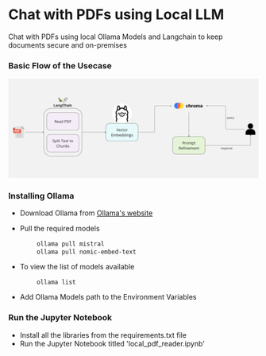 # Chat with PDFs using Local LLM 
Chat with PDFs using local Ollama Models and Langchain to keep documents secure and on-premises 

### Basic Flow of the Usecase

![Flowchart](Flowchart.jpg)

### Installing Ollama

* Download Ollama from [Ollama's website](https://ollama.com/)

* Pull the required models
```
        ollama pull mistral
        ollama pull nomic-embed-text
```

* To view the list of models available <br/>
```
        ollama list
```

* Add Ollama Models path to the Environment Variables

### Run the Jupyter Notebook

* Install all the libraries from the requirements.txt file
* Run the Jupyter Notebook titled 'local_pdf_reader.ipynb'
